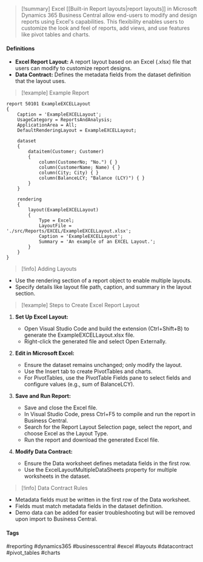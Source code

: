 >[!summary]
Excel [[Built-in Report layouts|report layouts]] in Microsoft Dynamics 365 Business Central allow end-users to modify and design reports using Excel's capabilities. This flexibility enables users to customize the look and feel of reports, add views, and use features like pivot tables and charts.

#### Definitions
- **Excel Report Layout:** A report layout based on an Excel (.xlsx) file that users can modify to customize report designs.
- **Data Contract:** Defines the metadata fields from the dataset definition that the layout uses.

>[!example] Example Report
```al
report 50101 ExampleEXCELLayout
{
    Caption = 'ExampleEXCELLayout';
    UsageCategory = ReportsAndAnalysis;
    ApplicationArea = All;
    DefaultRenderingLayout = ExampleEXCELLayout;

    dataset
    {
        dataitem(Customer; Customer)
        {
            column(CustomerNo; "No.") { }
            column(CustomerName; Name) { }
            column(City; City) { }
            column(BalanceLCY; "Balance (LCY)") { }
        }
    }

    rendering
    {
        layout(ExampleEXCELLayout)
        {
            Type = Excel;
            LayoutFile = './src/Reports/EXCEL/ExampleEXCELLayout.xlsx';
            Caption = 'ExampleEXCELLayout';
            Summary = 'An example of an EXCEL Layout.';
        }
    }
}
```

>[!info] Adding Layouts
- Use the rendering section of a report object to enable multiple layouts.
- Specify details like layout file path, caption, and summary in the layout section.

>[!example] Steps to Create Excel Report Layout
1. **Set Up Excel Layout:**
   - Open Visual Studio Code and build the extension (Ctrl+Shift+B) to generate the ExampleEXCELLayout.xlsx file.
   - Right-click the generated file and select Open Externally.

2. **Edit in Microsoft Excel:**
   - Ensure the dataset remains unchanged; only modify the layout.
   - Use the Insert tab to create PivotTables and charts.
   - For PivotTables, use the PivotTable Fields pane to select fields and configure values (e.g., sum of BalanceLCY).

3. **Save and Run Report:**
   - Save and close the Excel file.
   - In Visual Studio Code, press Ctrl+F5 to compile and run the report in Business Central.
   - Search for the Report Layout Selection page, select the report, and choose Excel as the Layout Type.
   - Run the report and download the generated Excel file.

4. **Modify Data Contract:**
   - Ensure the Data worksheet defines metadata fields in the first row.
   - Use the ExcelLayoutMultipleDataSheets property for multiple worksheets in the dataset.

>[!info] Data Contract Rules
- Metadata fields must be written in the first row of the Data worksheet.
- Fields must match metadata fields in the dataset definition.
- Demo data can be added for easier troubleshooting but will be removed upon import to Business Central.

#### Tags
#reporting #dynamics365 #businesscentral #excel #layouts #datacontract #pivot_tables #charts